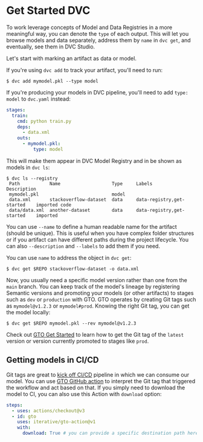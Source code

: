 # Get Started DVC

To work leverage concepts of Model and Data Registries in a more meaningful way,
you can denote the `type` of each output. This will let you browse models and
data separately, address them by `name` in `dvc get`, and eventually, see them
in DVC Studio.

Let's start with marking an artifact as data or model.

If you're using `dvc add` to track your artifact, you'll need to run:

```dvc
$ dvc add mymodel.pkl --type model
```

If you're producing your models in DVC pipeline, you'll need to add
`type: model` to `dvc.yaml` instead:

```yaml
stages:
  train:
    cmd: python train.py
    deps:
      - data.xml
    outs:
      - mymodel.pkl:
          type: model
```

This will make them appear in DVC Model Registry and in be shown as models in
`dvc ls`:

```dvc
$ dvc ls --registry
 Path           Name                   Type     Labels                       Description
 mymodel.pkl                           model
 data.xml       stackoverflow-dataset  data     data-registry,get-started    imported code
 data/data.xml  another-dataset        data     data-registry,get-started    imported
```

You can use `--name` to define a human readable name for the artifact (should be
unique). This is useful when you have complex folder structures or if you
artifact can have different paths during the project lifecycle. You can also
`--description` and `--labels` to add them if you need.

You can use `name` to address the object in `dvc get`:

```dvc
$ dvc get $REPO stackoverflow-dataset -o data.xml
```

Now, you usually need a specific model version rather than one from the `main`
branch. You can keep track of the model's lineage by registering Semantic
versions and promoting your models (or other artifacts) to stages such as `dev`
or `production` with GTO. GTO operates by creating Git tags such as
`mymodel@v1.2.3` or `mymodel#prod`. Knowing the right Git tag, you can get the
model locally:

```dvc
$ dvc get $REPO mymodel.pkl --rev mymodel@v1.2.3
```

Check out [GTO Get Started](/doc/gto/get-started) to learn how to get the Git
tag of the `latest` version or version currently promoted to stages like `prod`.

## Getting models in CI/CD

Git tags are great to [kick off CI/CD](doc/gto/user-guide/#acting-in-cicd)
pipeline in which we can consume our model. You can use
[GTO GitHub action](https://github.com/iterative/gto-action) to interpret the
Git tag that triggered the workflow and act based on that. If you simply need to
download the model to CI, you can also use this Action with `download` option:

```yaml
steps:
  - uses: actions/checkout@v3
  - id: gto
    uses: iterative/gto-action@v1
    with:
      download: True # you can provide a specific destination path here instead of `True`
```
